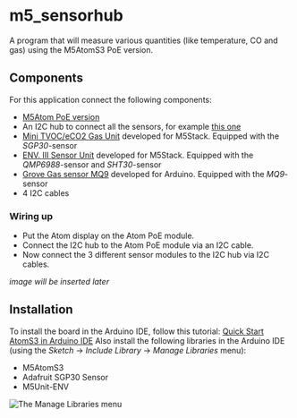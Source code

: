 # m5_sensorhub
A program that will measure various quantities (like temperature, CO and gas) using the M5AtomS3 PoE version.

## Components
For this application connect the following components:
- [M5Atom PoE version](https://docs.m5stack.com/en/atom/atom_poe)
- An I2C hub to connect all the sensors, for example [this one](https://store-usa.arduino.cc/products/grove-i2c-hub-6-port)
- [Mini TVOC/eCO2 Gas Unit](https://docs.m5stack.com/en/unit/tvoc) developed for M5Stack. Equipped with the _SGP30_-sensor
- [ENV. III Sensor Unit](https://docs.m5stack.com/en/unit/envIII) developed for M5Stack. Equipped with the _QMP6988_-sensor and _SHT30_-sensor
- [Grove Gas sensor MQ9](https://wiki.seeedstudio.com/Grove-Gas_Sensor-MQ9/) developed for Arduino. Equipped with the _MQ9_-sensor
- 4 I2C cables

### Wiring up
- Put the Atom display on the Atom PoE module.
- Connect the I2C hub to the Atom PoE module via an I2C cable.
- Now connect the 3 different sensor modules to the I2C hub via I2C cables.

_image will be inserted later_

## Installation
To install the board in the Arduino IDE, follow this tutorial: [Quick Start AtomS3 in Arduino IDE](https://docs.m5stack.com/en/quick_start/atoms3/arduino)
Also install the following libraries in the Arduino IDE (using the _Sketch_ &rarr; _Include Library_ &rarr; _Manage Libraries_ menu):
- M5AtomS3
- Adafruit SGP30 Sensor
- M5Unit-ENV

![The Manage Libraries menu](https://github.com/martin-de-boer/m5_sensorhub/assets/67046979/2ca77eae-380b-415b-9827-7aabb3d10e09)

